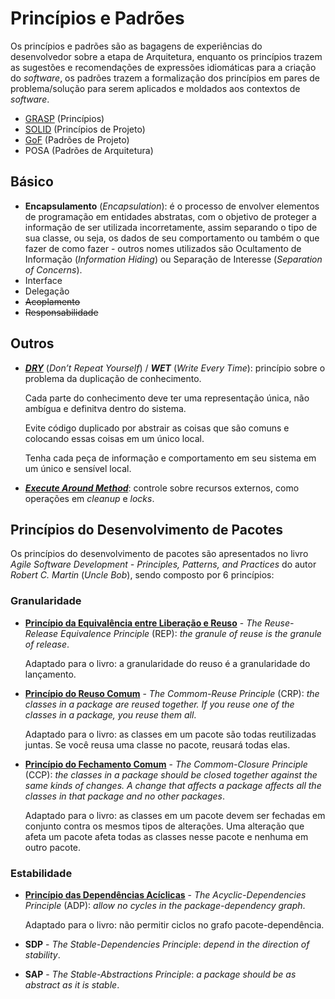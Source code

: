 # Princípios e Padrões

Os princípios e padrões são as bagagens de experiências do desenvolvedor sobre a etapa de Arquitetura, enquanto os princípios trazem as sugestões e recomendações de expressões idiomáticas para a criação do _software_, os padrões trazem a formalização dos princípios em pares de problema/solução para serem aplicados e moldados aos contextos de _software_.

* [GRASP](/arquitetura/grasp.md) \(Princípios\)
* [SOLID](/arquitetura/solid.md) \(Princípios de Projeto\)
* [GoF](/arquitetura/gof.md) \(Padrões de Projeto\)
* POSA \(Padrões de Arquitetura\)

## Básico

* **Encapsulamento** \(_Encapsulation_\): é o processo de envolver elementos de programação em entidades abstratas, com o objetivo de proteger a informação de ser utilizada incorretamente, assim separando o tipo de sua classe, ou seja, os dados de seu comportamento ou também o que fazer de como fazer - outros nomes utilizados são Ocultamento de Informação \(_Information Hiding_\) ou Separação de Interesse \(_Separation of Concerns_\).
* Interface
* Delegação
* ~~Acoplamento~~
* ~~Responsabilidade~~

## Outros

* [_**DRY**_](http://c2.com/cgi/wiki?DontRepeatYourself "Dont Repeat Yourself") (_Don’t Repeat Yourself_) / _**WET**_ (_Write Every Time_): princípio sobre o problema da duplicação de conhecimento.

  Cada parte do conhecimento deve ter uma representação única, não ambígua e definitva dentro do sistema.

  Evite código duplicado por abstrair as coisas que são comuns e colocando essas coisas em um único local.

  Tenha cada peça de informação e comportamento em seu sistema em um único e sensível local.

* [_**Execute Around Method**_](http://c2.com/cgi/wiki?ExecuteAroundMethod "Execute Around Method"): controle sobre recursos externos, como operações em _cleanup_ e _locks_.

## Princípios do Desenvolvimento de Pacotes

Os princípios do desenvolvimento de pacotes são apresentados no livro _Agile Software Development - Principles, Patterns, and Practices_ do autor _Robert C. Martin_ \(_Uncle Bob_\), sendo composto por 6 princípios:

### Granularidade

* [**Princípio da Equivalência entre Liberação e Reuso**](http://wiki.c2.com/?ReuseReleaseEquivalencePrinciple) - _The Reuse-Release Equivalence Principle_ (REP): _the granule of reuse is the granule of release_.

  Adaptado para o livro: a granularidade do reuso é a granularidade do lançamento.

* [**Princípio do Reuso Comum**](http://wiki.c2.com/?CommonReusePrinciple) - _The Commom-Reuse Principle_ (CRP): _the classes in a package are reused together. If you reuse one of the classes in a package, you reuse them all_.

  Adaptado para o livro: as classes em um pacote são todas reutilizadas juntas. Se você reusa uma classe no pacote, reusará todas elas.

* [**Princípio do Fechamento Comum**](http://wiki.c2.com/?CommonClosurePrinciple) - _The Commom-Closure Principle_ (CCP): _the classes in a package should be closed together against the same kinds of changes. A change that affects a package affects all the classes in that package and no other packages_.

  Adaptado para o livro: as classes em um pacote devem ser fechadas em conjunto contra os mesmos tipos de alterações. Uma alteração que afeta um pacote afeta todas as classes nesse pacote e nenhuma em outro pacote.

### Estabilidade

* [**Princípio das Dependências Acíclicas**](http://wiki.c2.com/?AcyclicDependenciesPrinciple) - _The Acyclic-Dependencies Principle_ (ADP): _allow no cycles in the package-dependency graph_.

  Adaptado para o livro: não permitir ciclos no grafo pacote-dependência.

* **SDP** - _The Stable-Dependencies Principle_: _depend in the direction of stability_.

* **SAP** - _The Stable-Abstractions Principle_: _a package should be as abstract as it is stable_.
